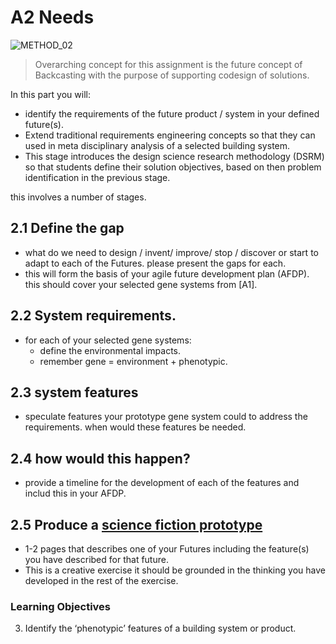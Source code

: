 # A2 Needs
![METHOD_02](https://github.com/timmcginley/Agile-Prototyping/assets/1415855/23c41df7-b987-4d23-9c3a-8144a56c896b)

>Overarching concept for this assignment is the future concept of Backcasting with the purpose of supporting codesign of solutions.

In this part you will:
* identify the requirements of the future product / system in your defined future(s).
* Extend traditional requirements engineering concepts so that they can used in meta disciplinary analysis of a selected building system.
* This stage introduces the design science research methodology (DSRM) so that students define their solution objectives, based on then problem identification in the previous stage.

this involves a number of stages.

## 2.1 Define the gap
* what do we need to design / invent/ improve/ stop / discover or start to adapt to each of the Futures. please present the gaps for each.
* this will form the basis of your agile future development plan (AFDP). this should cover your selected gene systems from [A1].
## 2.2 System requirements. 
* for each of your selected gene systems:
  - define the environmental impacts.
  - remember gene = environment + phenotypic.
## 2.3 system features
* speculate features your prototype gene system could to address the requirements. when would these features be needed.
## 2.4 how would this happen? 
* provide a timeline for the development of each of the features and includ this in your AFDP.
## 2.5 Produce a [science fiction prototype]
* 1-2 pages that describes one of your Futures including the feature(s) you have described for that future.
* This is a creative exercise it should be grounded in the thinking you have developed in the rest of the exercise.


### Learning Objectives
3. Identify the ‘phenotypic’ features of a building system or product.


[science fiction prototype]: /Agile/Concepts/ScienceFictionPrototype
